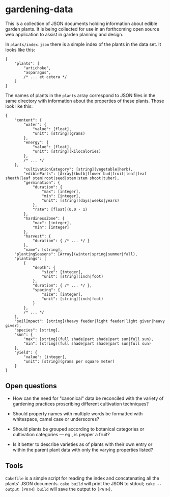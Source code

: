 # gardening-data

This is a collection of JSON documents holding information about edible garden plants. It is being collected for use in an forthcoming open source web application to assist in garden planning and design.

In `plants/index.json` there is a simple index of the plants in the data set. It looks like this:

    {
    	"plants": [
    		"artichoke",
    		"asparagus",
    		/* ... et cetera */
    	]
    }

The names of plants in the `plants` array correspond to JSON files in the same directory with information about the properties of these plants. Those look like this:

	{
	    "content": {
	        "water": {
	            "value": [float],
	            "unit": [string](grams)
	        },
	        "energy": {
	            "value": [float],
	            "unit": [string](kilocalories)
	        },
	        /* ... */
	    },
	        "cultivationCategory": [string](vegetable|herb), 
	        "edibleParts": [Array](bulb|flower bud|fruit|leaf|leaf sheath|leaf stem|root|seed|stem|stem shoot|tuber), 
	        "germination": {
	            "duration": {
	                "max": [integer], 
	                "min": [integer], 
	                "unit": [string](days|weeks|years)
	            }, 
	            "rate": [float](0.0 - 1)
	        }, 
	        "hardinessZone": {
	            "max": [integer], 
	            "min": [integer]
	        }, 
	        "harvest": {
	            "duration": { /* ... */ }
	        }, 
	        "name": [string],
	    "plantingSeasons": [Array](winter|spring|summer|fall), 
	    "plantings": [
	        {
	            "depth": {
	                "size": [integer], 
	                "unit": [string](inch|foot)
	            }, 
	            "duration": { /* ... */ }, 
	            "spacing": {
	                "size": [integer], 
	                "unit": [string](inch|foot)
	            }
	        },
	        /* ... */
	    ], 
	    "soilImpact": [string](heavy feeder|light feeder|light giver|heavy giver), 
	    "species": [string], 
	    "sun": {
	        "max": [string](full shade|part shade|part sun|full sun), 
	        "min": [string](full shade|part shade|part sun|full sun)
	    }, 
	    "yield": {
	        "value": [integer],
	        "unit": [string](grams per square meter)
	    }
	}

## Open questions

- How can the need for "canonical" data be reconciled with the variety of gardening practices proscribing different cultivation techniques?

- Should property names with multiple words be formatted with whitespace, camel case or underscores?

- Should plants be grouped according to botanical categories or cultivation categories — eg., is pepper a fruit?

- Is it better to describe varieties as of plants with their own entry or within the parent plant data with only the varying properties listed?

## Tools

`Cakefile` is a simple script for reading the index and concatenating all the plants' JSON documents. `cake build` will print the JSON to stdout; `cake --output [PATH] build` will save the output to `[PATH]`.
